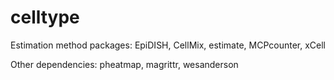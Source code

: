 # celltype

Estimation method packages: EpiDISH, CellMix, estimate, MCPcounter, xCell 

Other dependencies: pheatmap, magrittr, wesanderson
